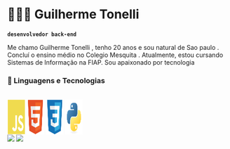 # 👩🏻‍💻 Guilherme Tonelli

**`desenvolvedor back-end`**

Me chamo Guilherme Tonelli , tenho 20 anos e sou natural de Sao paulo . Concluí o ensino médio no Colegio  Mesquita . Atualmente, estou cursando Sistemas de Informação na FIAP. Sou apaixonado por tecnologia 

### 🤖 Linguagens e Tecnologias


<div style="display: inline_block"><br>
  <img align="center" alt="gui" height="80" width="40" src="https://raw.githubusercontent.com/devicons/devicon/master/icons/javascript/javascript-plain.svg">
  <img align="center" alt="gui-HTML" height="80" width="40" src="https://raw.githubusercontent.com/devicons/devicon/master/icons/html5/html5-original.svg">
  <img align="center" alt="gui-CSS" height="80" width="40" src="https://raw.githubusercontent.com/devicons/devicon/master/icons/css3/css3-original.svg">
  <img align="center" alt="gui-Python" height="80" width="40" src="https://raw.githubusercontent.com/devicons/devicon/master/icons/python/python-original.svg">
</div>

<div> 
  <a href="https://www.instagram.com/guimatriz__/" target="_blank"><img src="https://img.shields.io/badge/-Instagram-%23E4405F?style=for-the-badge&logo=instagram&logoColor=white" target="_blank"></a>
  <a href="https://www.linkedin.com/in/guilherme-tonelli-/" target="_blank"><img src="https://img.shields.io/badge/-LinkedIn-%230077B5?style=for-the-badge&logo=linkedin&logoColor=white" target="_blank"></a> 
  
</div>
